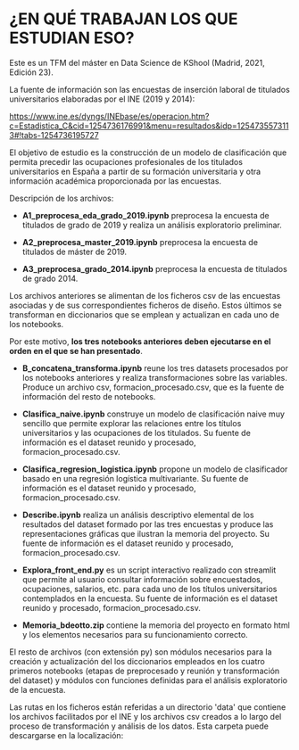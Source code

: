 # ¿EN QUÉ TRABAJAN LOS QUE ESTUDIAN ESO?

Este es un TFM del máster en Data Science de KShool (Madrid, 2021, Edición 23). 

La fuente de información son las encuestas de inserción laboral de titulados universitarios elaboradas por el INE (2019 y 2014): 

https://www.ine.es/dyngs/INEbase/es/operacion.htm?c=Estadistica_C&cid=1254736176991&menu=resultados&idp=1254735573113#!tabs-1254736195727

El objetivo de estudio es la construcción de un modelo de clasificación que permita precedir las ocupaciones profesionales de los titulados universitarios en España a partir de su formación universitaria y otra información académica proporcionada por las encuestas. 

Descripción de los archivos: 

- **A1_preprocesa_eda_grado_2019.ipynb** preprocesa la encuesta de titulados de grado de 2019 y realiza un análisis exploratorio preliminar. 

- **A2_preprocesa_master_2019.ipynb** preprocesa la encuesta de titulados de máster de 2019.

- **A3_preprocesa_grado_2014.ipynb** preprocesa la encuesta de titulados de grado 2014.

Los archivos anteriores se alimentan de los ficheros csv de las encuestas asociadas y de sus correspondientes ficheros de diseño. Estos últimos se transforman en diccionarios que se emplean y actualizan en cada uno de los notebooks. 

Por este motivo, **los tres notebooks anteriores deben ejecutarse en el orden en el que se han presentado**. 

- **B_concatena_transforma.ipynb** reune los tres datasets procesados por los notebooks anteriores y realiza transformaciones sobre las variables. Produce un archivo csv, formacion_procesado.csv, que es la fuente de información del resto de notebooks. 

- **Clasifica_naive.ipynb** construye un modelo de clasificación naive muy sencillo que permite explorar las relaciones entre los títulos universitarios y las ocupaciones de los titulados. Su fuente de información es el dataset reunido y procesado, formacion_procesado.csv. 

- **Clasifica_regresion_logistica.ipynb** propone un modelo de clasificador basado en una regresión logística multivariante. Su fuente de información es el dataset reunido y procesado, formacion_procesado.csv.

- **Describe.ipynb** realiza un análisis descriptivo elemental de los resultados del dataset formado por las tres encuestas y produce las representaciones gráficas que ilustran la memoria del proyecto. Su fuente de información es el dataset reunido y procesado, formacion_procesado.csv.

- **Explora_front_end.py** es un script interactivo realizado con streamlit que permite al usuario consultar información sobre encuestados, ocupaciones, salarios, etc. para cada uno de los títulos universitarios contemplados en la encuesta. Su fuente de información es el dataset reunido y procesado, formacion_procesado.csv.

- **Memoria_bdeotto.zip** contiene la memoria del proyecto en formato html y los elementos necesarios para su funcionamiento correcto. 

El resto de archivos (con extensión py) son módulos necesarios para la creación y actualización del los diccionarios empleados en los cuatro primeros notebooks (etapas de preprocesado y reunión y transformación del dataset) y módulos con funciones definidas para el análisis exploratorio de la encuesta. 


Las rutas en los ficheros están referidas a un directorio 'data' que contiene los archivos facilitados por el INE y los archivos csv creados a lo largo del proceso de transformación y análisis de los datos. Esta carpeta puede descargarse en la localización: 
